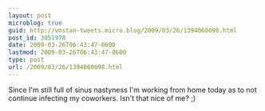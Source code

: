 ```yaml
---
layout: post
microblog: true
guid: http://vmstan-tweets.micro.blog/2009/03/26/1394060098.html
post_id: 3051978
date: 2009-03-26T06:43:47-0600
lastmod: 2009-03-26T06:43:47-0600
type: post
url: /2009/03/26/1394060098.html
---
```

Since I'm still full of sinus nastyness I'm working from home today as to not continue infecting my coworkers. Isn't that nice of me? ;)
